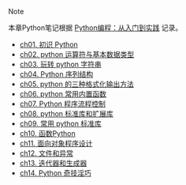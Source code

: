 > [!NOTE]
> 本章Python笔记根据 [Python编程：从入门到实践](https://book.douban.com/subject/35196328/) 记录。

- [ch01. 初识 Python](study/z其他/notes-master/Python/ch01.md)
- [ch02. python 运算符与基本数据类型](study/z其他/notes-master/Python/ch02.md)
- [ch03. 玩转 python 字符串](study/z其他/notes-master/Python/ch03.md)
- [ch04. Python 序列结构](study/z其他/notes-master/Python/ch04.md)
- [ch05. python 的三种格式化输出方法](study/z其他/notes-master/Python/ch05.md)
- [ch06. python 常用内置函数](study/z其他/notes-master/Python/ch06.md)
- [ch07. Python 程序流程控制](study/z其他/notes-master/Python/ch07.md)
- [ch08. python 标准库和扩展库](study/z其他/notes-master/Python/ch08.md)
- [ch09. 常用 python 标准库](study/z其他/notes-master/Python/ch09.md)
- [ch10. 函数Python](study/z其他/notes-master/Python/ch10.md)
- [ch11. 面向对象程序设计](study/z其他/notes-master/Python/ch11.md)
- [ch12. 文件和异常](study/z其他/notes-master/Python/ch12.md)
- [ch13. 迭代器和生成器](ch13.md)
- [ch14. Python 奇技淫巧](ch14.md)
